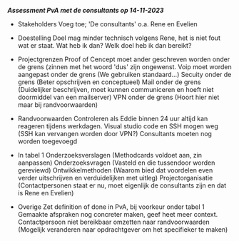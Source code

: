 ***Assessment PvA met de consultants op 14-11-2023***

- Stakeholders
Voeg toe; 'De  consultants' o.a. Rene en Evelien

- Doestelling
Doel mag minder technisch volgens Rene, het is niet fout wat er staat.
Wat heb ik dan?
Welk doel heb ik dan bereikt?

- Projectgrenzen
Proof of Cencept moet ander geschreven worden onder de grens (zinnen met het woord 'dus' zijn ongewenst.
Voip moet worden aangepast onder de grens (We gebruiken standaard...)
Secuity onder de grens (Beter opschrijven en conceptueel)
Mail onder de grens (Duidelijker beschrijven, moet kunnen communiceren en hoeft niet doormiddel van een mailserver)
VPN onder de grens (Hoort hier niet maar bij randvoorwaarden)

 - Randvoorwaarden
Controleren als Eddie binnen 24 uur altijd kan reageren tijdens werkdagen.
Visual studio code en SSH mogen weg (SSH kan vervangen worden door VPN?)
Consultants moeten nog worden toegevoegd

- In tabel 1
Onderzoeksverslagen (Methodcards voldoet aan, zin aanpassen)
Onderzoeksvragen (Vasteld en die tussendoor worden gereviewd)
Ontwikkelmethoden (Waarom bied dat voordelen even verder uitschrijven en verduidelijken met uitleg)
Projectorganisatie (Contactpersonen staat er nu, moet eigenlijk de consultants zijn en dat is Rene en Evelien)

- Overige
Zet definition of done in PvA, bij voorkeur onder tabel 1
Gemaakte afspraken nog concreter maken, geef heet meer context.
Contactpersoon niet bereikbaar omzetten naar randvoorwaarden (Mogelijk veranderen naar opdrachtgever om het specifieker te maken)


